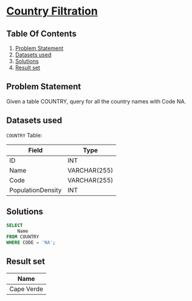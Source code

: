 # [Country Filtration](https://www.interviewbit.com/problems/country-filtration/)

## Table Of Contents
1. [Problem Statement]()
2. [Datasets used]()
3. [Solutions]()
4. [Result set]()

## Problem Statement

Given a table COUNTRY, query for all the country names with Code NA.

## Datasets used

```COUNTRY``` Table:

| Field             | Type         |
| ----------------- | ------------ |
| ID                | INT          |
| Name              | VARCHAR(255) |
| Code              | VARCHAR(255) |
| PopulationDensity | INT          |

## Solutions

```sql
SELECT
    Name
FROM COUNTRY
WHERE CODE = 'NA';
```

## Result set

| **Name**   |
| ---------- |
| Cape Verde |